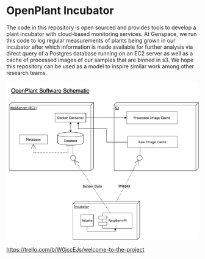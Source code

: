 # OpenPlant Incubator

The code in this repository is open sourced and provides tools to develop a plant incubator with cloud-based monitoring services. At Genspace, we run this code to log regular measurements of plants being grown in our incubator after which information is made available for further analysis via direct query of a Postgres database running on an EC2 server as well as a cache of processed images of our samples that are binned in s3. We hope this repository can be used as a model to inspire similar work among other research teams.

![Software Schematic](./software_schematic.png)

https://trello.com/b/W0jccEJs/welcome-to-the-project
